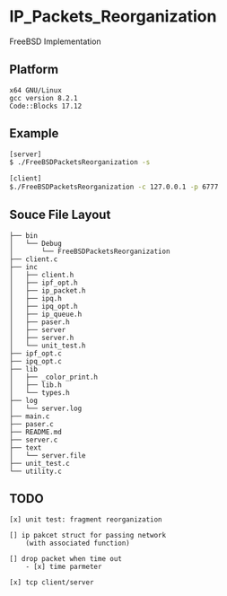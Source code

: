 # IP_Packets_Reorganization
FreeBSD Implementation

## Platform
``` 
x64 GNU/Linux
gcc version 8.2.1 
Code::Blocks 17.12
```
## Example

``` bash
[server]
$ ./FreeBSDPacketsReorganization -s

[client]
$./FreeBSDPacketsReorganization -c 127.0.0.1 -p 6777

```



## Souce File Layout

``` 
├── bin
│   └── Debug
│       └── FreeBSDPacketsReorganization
├── client.c
├── inc
│   ├── client.h
│   ├── ipf_opt.h
│   ├── ip_packet.h
│   ├── ipq.h
│   ├── ipq_opt.h
│   ├── ip_queue.h
│   ├── paser.h
│   ├── server
│   ├── server.h
│   └── unit_test.h
├── ipf_opt.c
├── ipq_opt.c
├── lib
│   ├── _color_print.h
│   ├── lib.h
│   └── types.h
├── log
│   └── server.log
├── main.c
├── paser.c
├── README.md
├── server.c
├── text
│   └── server.file
├── unit_test.c
└── utility.c

```


## TODO

```
[x] unit test: fragment reorganization

[] ip pakcet struct for passing network 
	(with associated function)

[] drop packet when time out
	- [x] time parmeter

[x] tcp client/server
```
